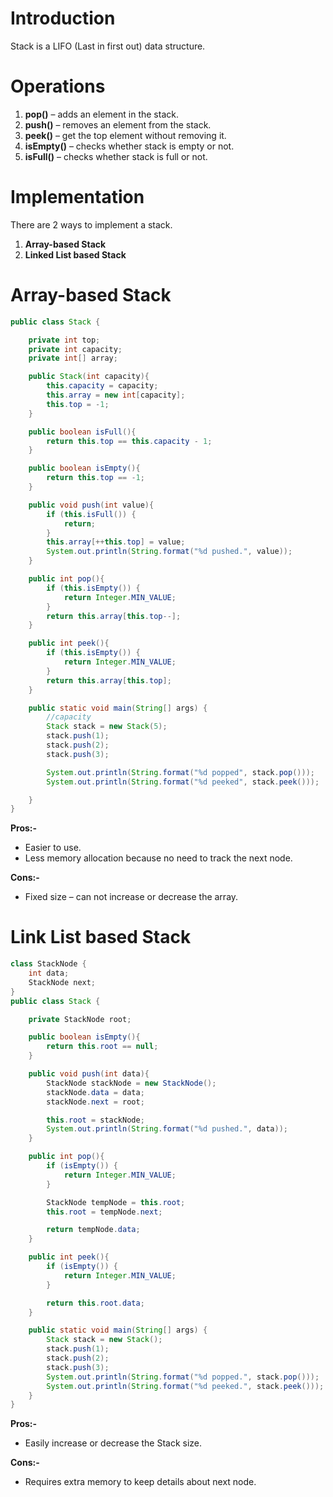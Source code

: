 # Introduction
Stack is a LIFO (Last in first out) data structure.

# Operations

1. **pop()** – adds an element in the stack.
2. **push()** – removes an element from the stack.
3. **peek()** – get the top element without removing it.
4. **isEmpty()** – checks whether stack is empty or not.
5. **isFull()** – checks whether stack is full or not.

# Implementation

There are 2 ways to implement a stack.

1. **Array-based Stack**
2. **Linked List based Stack**

# Array-based Stack

```java runnable
public class Stack {

    private int top;
    private int capacity;
    private int[] array;

    public Stack(int capacity){
        this.capacity = capacity;
        this.array = new int[capacity];
        this.top = -1;
    }

    public boolean isFull(){
        return this.top == this.capacity - 1;
    }

    public boolean isEmpty(){
        return this.top == -1;
    }

    public void push(int value){
        if (this.isFull()) {
            return;
        }
        this.array[++this.top] = value;
        System.out.println(String.format("%d pushed.", value));
    }

    public int pop(){
        if (this.isEmpty()) {
            return Integer.MIN_VALUE;
        }
        return this.array[this.top--];
    }

    public int peek(){
        if (this.isEmpty()) {
            return Integer.MIN_VALUE;
        }
        return this.array[this.top];
    }

    public static void main(String[] args) {
        //capacity
        Stack stack = new Stack(5);
        stack.push(1);
        stack.push(2);
        stack.push(3);

        System.out.println(String.format("%d popped", stack.pop()));
        System.out.println(String.format("%d peeked", stack.peek()));

    }
}
```

**Pros:-**
+ Easier to use.
+ Less memory allocation because no need to track the next node.

**Cons:-**
+ Fixed size – can not increase or decrease the array.

# Link List based Stack

```java runnable
class StackNode {
    int data;
    StackNode next;
}
public class Stack {

    private StackNode root;

    public boolean isEmpty(){
        return this.root == null;
    }

    public void push(int data){
        StackNode stackNode = new StackNode();
        stackNode.data = data;
        stackNode.next = root;

        this.root = stackNode;
        System.out.println(String.format("%d pushed.", data));
    }

    public int pop(){
        if (isEmpty()) {
            return Integer.MIN_VALUE;
        }

        StackNode tempNode = this.root;
        this.root = tempNode.next;

        return tempNode.data;
    }

    public int peek(){
        if (isEmpty()) {
            return Integer.MIN_VALUE;
        }

        return this.root.data;
    }

    public static void main(String[] args) {
        Stack stack = new Stack();
        stack.push(1);
        stack.push(2);
        stack.push(3);
        System.out.println(String.format("%d popped.", stack.pop()));
        System.out.println(String.format("%d peeked.", stack.peek()));
    }
}
```

**Pros:-**
+ Easily increase or decrease the Stack size.

**Cons:-**
+ Requires extra memory to keep details about next node.
